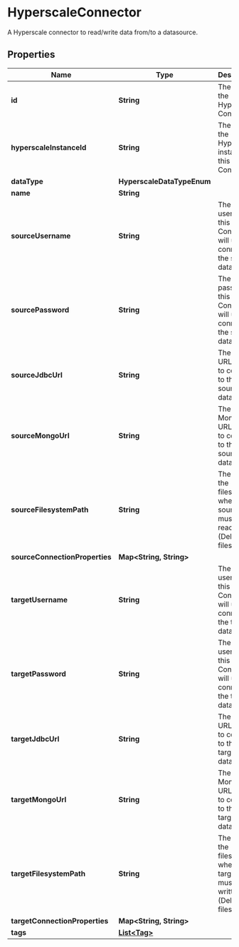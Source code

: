 

# HyperscaleConnector

A Hyperscale connector to read/write data from/to a datasource.

## Properties

Name | Type | Description | Notes
------------ | ------------- | ------------- | -------------
**id** | **String** | The ID of the Hyperscale Connector. |  [optional] [readonly]
**hyperscaleInstanceId** | **String** | The ID of the Hyperscale instance of this Connector. |  [optional]
**dataType** | **HyperscaleDataTypeEnum** |  |  [optional]
**name** | **String** |  |  [optional]
**sourceUsername** | **String** | The username this Connector will use to connect to the source database. |  [optional]
**sourcePassword** | **String** | The password this Connector will use to connect to the source database. |  [optional]
**sourceJdbcUrl** | **String** | The JDBC URL used to connect to the source database. |  [optional]
**sourceMongoUrl** | **String** | The MongoDB URL used to connect to the source database. |  [optional]
**sourceFilesystemPath** | **String** | The path on the filesystem where source files must be read (Delimited files Only). |  [optional]
**sourceConnectionProperties** | **Map&lt;String, String&gt;** |  |  [optional]
**targetUsername** | **String** | The username this Connector will use to connect to the target database. |  [optional]
**targetPassword** | **String** | The username this Connector will use to connect to the target database. |  [optional]
**targetJdbcUrl** | **String** | The JDBC URL used to connect to the target database. |  [optional]
**targetMongoUrl** | **String** | The MongoDB URL used to connect to the target database. |  [optional]
**targetFilesystemPath** | **String** | The path on the filesystem where target files must be written (Delimited files Only). |  [optional]
**targetConnectionProperties** | **Map&lt;String, String&gt;** |  |  [optional]
**tags** | [**List&lt;Tag&gt;**](Tag.md) |  |  [optional]



